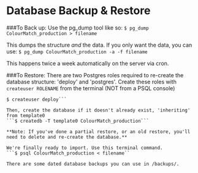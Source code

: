 Database Backup & Restore
===================

###To Back up:
Use the pg_dump tool like so:
```$ pg_dump ColourMatch_production > filename```

This dumps the structure *and* the data. If you only want the data, you can use:
```$ pg_dump ColourMatch_production -a -f filename```

This happens twice a week automatically on the server via cron.

###To Restore:
There are two Postgres roles required to re-create the database structure: 'deploy' and 'postgres'.
Create these roles with `createuser ROLENAME` from the terminal (NOT from a PSQL console)
```$ createuser postgres
$ createuser deploy```

Then, create the database if it doesn't already exist, 'inheriting' from template0
```$ createdb -T template0 ColourMatch_production```

**Note: If you've done a partial restore, or an old restore, you'll need to delete and re-create the database.**

We're finally ready to import. Use this terminal command. 
```$ psql ColourMatch_production < filename``

There are some dated database backups you can use in /backups/.
